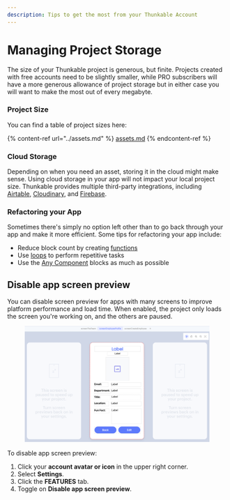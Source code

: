 ```yaml
---
description: Tips to get the most from your Thunkable Account
---
```


# Managing Project Storage

&#x20;The size of your Thunkable project is generous, but finite. Projects created with free accounts need to be slightly smaller, while PRO subscribers will have a more generous allowance of project storage but in either case you will want to make the most out of every megabyte.&#x20;

### Project Size

You can find a table of project sizes here:

{% content-ref url="../assets.md" %}
[assets.md](../assets.md)
{% endcontent-ref %}

### Cloud Storage

Depending on when you need an asset, storing it in the cloud might make sense. Using cloud storage in your app will not impact your local project size. Thunkable provides multiple third-party integrations, including [Airtable](https://www.airtable.com/), [Cloudinary](https://cloudinary.com/), and [Firebase](https://firebase.google.com/).

### Refactoring your App

Sometimes there's simply no option left other than to go back through your app and make it more efficient. Some tips for refactoring your app include:

* Reduce block count by creating [functions](../../blocks/blocks/functions.md)
* Use [loops](../../blocks/blocks/control.md#repeat-an-event) to perform repetitive tasks
* Use the [Any Component](../../blocks/advanced-app-features/any-component-blocks.md) blocks as much as possible

## Disable app screen preview

You can disable screen preview for apps with many screens to improve platform performance and load time. When enabled, the project only loads the screen you're working on, and the others are paused.&#x20;

<figure><img src="../../.gitbook/assets/disable app screen preview - Designer.png" alt=""><figcaption></figcaption></figure>

To disable app screen preview:

1. Click your **account avatar or icon** in the upper right corner.&#x20;
2. Select **Settings**.&#x20;
3. Click the **FEATURES** tab.
4. Toggle on **Disable app screen preview**.

